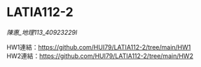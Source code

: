 # LATIA112-2
_陳惠_地理113_40923229l_ 

HW1連結：https://github.com/HUI79/LATIA112-2/tree/main/HW1  
HW2連結：https://github.com/HUI79/LATIA112-2/tree/main/HW2
